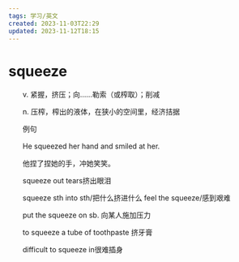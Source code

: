 ```yaml
---
tags: 学习/英文
created: 2023-11-03T22:29
updated: 2023-11-12T18:15
---
```

# squeeze

　　v. 紧握，挤压；向……勒索（或榨取）；削减

　　n. 压榨，榨出的液体，在狭小的空间里，经济拮据

　　例句

　　He squeezed her hand and smiled at her.

　　他捏了捏她的手，冲她笑笑。

　　squeeze out tears挤出眼泪

　　squeeze sth into sth/把什么挤进什么 feel the squeeze/感到艰难

　　put the squeeze on sb. 向某人施加压力

　　to squeeze a tube of toothpaste 挤牙膏

　　difficult to squeeze in很难插身
